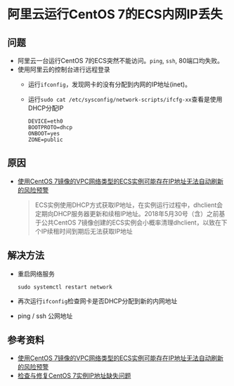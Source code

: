 # 阿里云运行CentOS 7的ECS内网IP丢失

## 问题
* 阿里云一台运行CentOS 7的ECS突然不能访问。`ping`, `ssh`, 80端口均失败。
* 使用阿里云的控制台进行远程登录
  * 运行`ifconfig`，发现网卡的没有分配到内网的IP地址(inet)。
  * 运行`sudo cat /etc/sysconfig/network-scripts/ifcfg-xx`查看是使用DHCP分配IP
   
        DEVICE=eth0
        BOOTPROTO=dhcp
        ONBOOT=yes
        ZONE=public
   
## 原因
* [使用CentOS 7镜像的VPC网络类型的ECS实例可能存在IP地址无法自动刷新的风险预警](https://help.aliyun.com/noticelist/articleid/1000051501.html)
   > ECS实例使用DHCP方式获取IP地址，在实例运行过程中，dhclient会定期向DHCP服务器更新和续租IP地址。2018年5月30号（含）之前基于公共CentOS 7镜像创建的ECS实例会小概率清理dhclient，以致在下个IP续租时间到期后无法获取IP地址

## 解决方法
* 重启网络服务

  `sudo systemctl restart network`
* 再次运行`ifconfig`检查网卡是否DHCP分配到新的内网地址
* ping / ssh 公网地址

## 参考资料
* [使用CentOS 7镜像的VPC网络类型的ECS实例可能存在IP地址无法自动刷新的风险预警](https://help.aliyun.com/noticelist/articleid/1000051501.html)
* [检查与修复CentOS 7实例IP地址缺失问题](https://help.aliyun.com/knowledge_detail/94181.html?spm=a2c4g.11174386.n2.3.39aa1051ett8GF)
